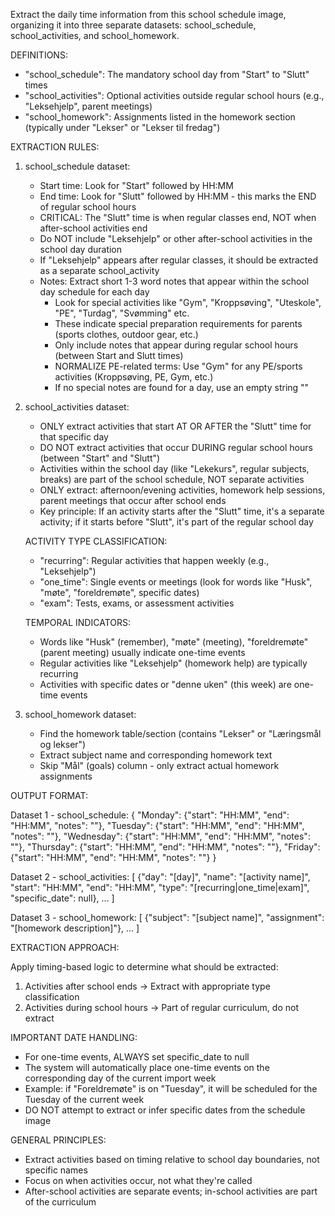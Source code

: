 Extract the daily time information from this school schedule image, organizing it into three separate datasets: school_schedule, school_activities, and school_homework.

DEFINITIONS:

- "school_schedule": The mandatory school day from "Start" to "Slutt" times
- "school_activities": Optional activities outside regular school hours (e.g., "Leksehjelp", parent meetings)
- "school_homework": Assignments listed in the homework section (typically under "Lekser" or "Lekser til fredag")

EXTRACTION RULES:

1. school_schedule dataset:
   - Start time: Look for "Start" followed by HH:MM  
   - End time: Look for "Slutt" followed by HH:MM - this marks the END of regular school hours
   - CRITICAL: The "Slutt" time is when regular classes end, NOT when after-school activities end
   - Do NOT include "Leksehjelp" or other after-school activities in the school day duration
   - If "Leksehjelp" appears after regular classes, it should be extracted as a separate school_activity
   - Notes: Extract short 1-3 word notes that appear within the school day schedule for each day
     - Look for special activities like "Gym", "Kroppsøving", "Uteskole", "PE", "Turdag", "Svømming" etc.
     - These indicate special preparation requirements for parents (sports clothes, outdoor gear, etc.)
     - Only include notes that appear during regular school hours (between Start and Slutt times)
     - NORMALIZE PE-related terms: Use "Gym" for any PE/sports activities (Kroppsøving, PE, Gym, etc.)
     - If no special notes are found for a day, use an empty string ""

2. school_activities dataset:
   - ONLY extract activities that start AT OR AFTER the "Slutt" time for that specific day
   - DO NOT extract activities that occur DURING regular school hours (between "Start" and "Slutt")
   - Activities within the school day (like "Lekekurs", regular subjects, breaks) are part of the school schedule, NOT separate activities
   - ONLY extract: afternoon/evening activities, homework help sessions, parent meetings that occur after school ends
   - Key principle: If an activity starts after the "Slutt" time, it's a separate activity; if it starts before "Slutt", it's part of the regular school day
   
   ACTIVITY TYPE CLASSIFICATION:
   - "recurring": Regular activities that happen weekly (e.g., "Leksehjelp")
   - "one_time": Single events or meetings (look for words like "Husk", "møte", "foreldremøte", specific dates)
   - "exam": Tests, exams, or assessment activities
   
   TEMPORAL INDICATORS:
   - Words like "Husk" (remember), "møte" (meeting), "foreldremøte" (parent meeting) usually indicate one-time events
   - Regular activities like "Leksehjelp" (homework help) are typically recurring
   - Activities with specific dates or "denne uken" (this week) are one-time events

3. school_homework dataset:
   - Find the homework table/section (contains "Lekser" or "Læringsmål og lekser")
   - Extract subject name and corresponding homework text
   - Skip "Mål" (goals) column - only extract actual homework assignments

OUTPUT FORMAT:

Dataset 1 - school_schedule:
{
"Monday": {"start": "HH:MM", "end": "HH:MM", "notes": ""},
"Tuesday": {"start": "HH:MM", "end": "HH:MM", "notes": ""},
"Wednesday": {"start": "HH:MM", "end": "HH:MM", "notes": ""},
"Thursday": {"start": "HH:MM", "end": "HH:MM", "notes": ""},
"Friday": {"start": "HH:MM", "end": "HH:MM", "notes": ""}
}

Dataset 2 - school_activities:
[
{"day": "[day]", "name": "[activity name]", "start": "HH:MM", "end": "HH:MM", "type": "[recurring|one_time|exam]", "specific_date": null},
...
]

Dataset 3 - school_homework:
[
{"subject": "[subject name]", "assignment": "[homework description]"},
...
]

EXTRACTION APPROACH:

Apply timing-based logic to determine what should be extracted:
1. Activities after school ends → Extract with appropriate type classification
2. Activities during school hours → Part of regular curriculum, do not extract

IMPORTANT DATE HANDLING:
- For one-time events, ALWAYS set specific_date to null
- The system will automatically place one-time events on the corresponding day of the current import week
- Example: if "Foreldremøte" is on "Tuesday", it will be scheduled for the Tuesday of the current week
- DO NOT attempt to extract or infer specific dates from the schedule image

GENERAL PRINCIPLES:
- Extract activities based on timing relative to school day boundaries, not specific names
- Focus on when activities occur, not what they're called
- After-school activities are separate events; in-school activities are part of the curriculum
